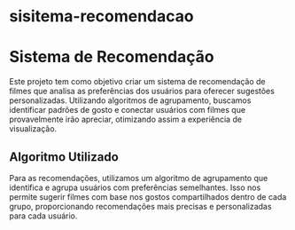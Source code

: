 # sisitema-recomendacao
# Sistema de Recomendação

Este projeto tem como objetivo criar um sistema de recomendação de filmes que analisa as preferências dos usuários para oferecer sugestões personalizadas. Utilizando algoritmos de agrupamento, buscamos identificar padrões de gosto e conectar usuários com filmes que provavelmente irão apreciar, otimizando assim a experiência de visualização.




## Algoritmo Utilizado

Para as recomendações, utilizamos um algoritmo de agrupamento que identifica e agrupa usuários com preferências semelhantes. Isso nos permite sugerir filmes com base nos gostos compartilhados dentro de cada grupo, proporcionando recomendações mais precisas e personalizadas para cada usuário.